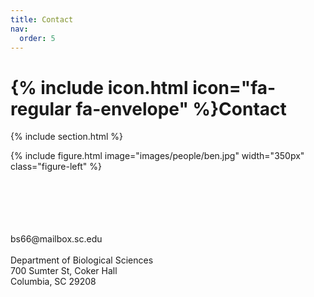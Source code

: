```yaml
---
title: Contact
nav:
  order: 5
---
```


# {% include icon.html icon="fa-regular fa-envelope" %}Contact


{% include section.html %}

<div class="research-content">

  {% include figure.html image="images/people/ben.jpg" width="350px" class="figure-left" %}

  <p>
  <br>
  <br>
  <br>
  <br>
  <br>
  bs66@mailbox.sc.edu
  <br>
  <br>
  Department of Biological Sciences
  <br>
  700 Sumter St, Coker Hall
  <br>
  Columbia, SC 29208
  </p>

</div>